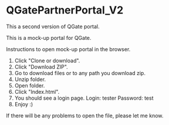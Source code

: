 # QGatePartnerPortal_V2
This a second version of QGate portal.

This is a mock-up portal for QGate.

Instructions to open mock-up portal in the browser.

1. Click "Clone or download".
2. Click "Download ZIP".
3. Go to download files or to any path you download zip.
4. Unzip folder.
5. Open folder.
6. Click "Index.html".
7. You should see a login page.
   Login: tester
   Password: test
8. Enjoy :)

If there will be any problems to open the file, please let me know.
